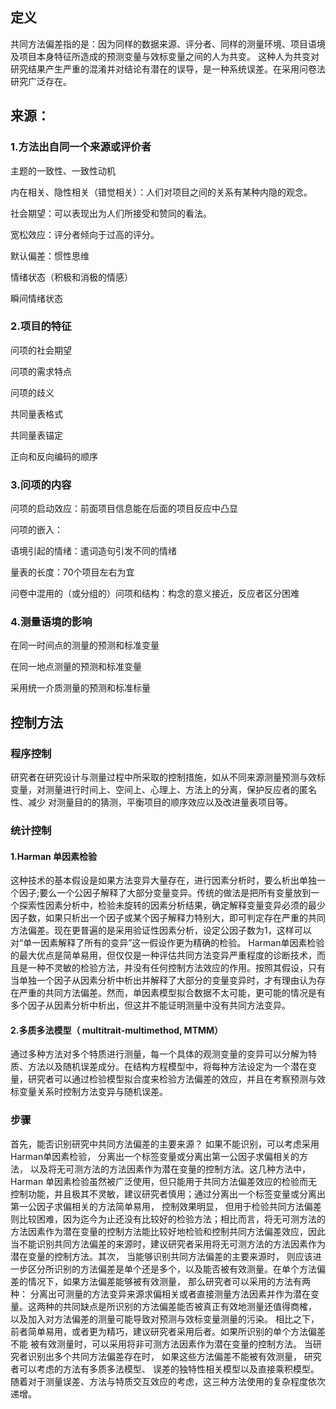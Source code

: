 ## 定义
共同方法偏差指的是：因为同样的数据来源、评分者、同样的测量环境、项目语境及项目本身特征所造成的预测变量与效标变量之间的人为共变。
这种人为共变对研究结果产生严重的混淆并对结论有潜在的误导，是一种系统误差。在采用问卷法研究广泛存在。
## 来源：
### 1.方法出自同一个来源或评价者
主题的一致性、一致性动机

内在相关、隐性相关（错觉相关）：人们对项目之间的关系有某种内隐的观念。

社会期望：可以表现出为人们所接受和赞同的看法。

宽松效应：评分者倾向于过高的评分。

默认偏差：惯性思维

情绪状态（积极和消极的情感）

瞬间情绪状态
### 2.项目的特征
问项的社会期望

问项的需求特点

问项的歧义

共同量表格式

共同量表锚定

正向和反向编码的顺序
### 3.问项的内容
问项的启动效应：前面项目信息能在后面的项目反应中凸显

问项的嵌入：

语境引起的情绪：遣词造句引发不同的情绪

量表的长度：70个项目左右为宜

问卷中混用的（或分组的）问项和结构：构念的意义接近，反应者区分困难
### 4.测量语境的影响

在同一时间点的测量的预测和标准变量

在同一地点测量的预测和标准变量

采用统一介质测量的预测和标准标量
## 控制方法
### 程序控制
研究者在研究设计与测量过程中所采取的控制措施，如从不同来源测量预测与效标变量，对测量进行时间上、空间上、心理上、方法上的分离，保护反应者的匿名性、减少
对测量目的的猜测，平衡项目的顺序效应以及改进量表项目等。
### 统计控制
#### 1.Harman 单因素检验
这种技术的基本假设是如果方法变异大量存在，进行因素分析时，要么析出单独一个因子;要么一个公因子解释了大部分变量变异。传统的做法是把所有变量放到一个探索性因素分析中，检验未旋转的因素分析结果，确定解释变量变异必须的最少因子数，如果只析出一个因子或某个因子解释力特别大，即可判定存在严重的共同方法偏差。现在更普遍的是采用验证性因素分析，设定公因子数为1，这样可以对“单一因素解释了所有的变异”这一假设作更为精确的检验。
Harman单因素检验的最大优点是简单易用，但仅仅是一种评估共同方法变异严重程度的诊断技术，而且是一种不灵敏的检验方法，并没有任何控制方法效应的作用。按照其假设，只有当单独一个因子从因素分析中析出并解释了大部分的变量变异时，才有理由认为存在严重的共同方法偏差。然而，单因素模型拟合数据不太可能，更可能的情况是有多个因子从因素分析中析出，但这并不能证明测量中没有共同方法变异。
#### 2.多质多法模型（ multitrait-multimethod, MTMM） 
通过多种方法对多个特质进行测量，每一个具体的观测变量的变异可以分解为特质、方法以及随机误差成分。在结构方程模型中，将每种方法设定为一个潜在变量，研究者可以通过检验模型拟合度来检验方法偏差的效应，并且在考察预测与效标变量关系时控制方法变异与随机误差。
### 步骤
首先，能否识别研究中共同方法偏差的主要来源？
如果不能识别，可以考虑采用 Harman单因素检验， 分离出一个标签变量或分离出第一公因子求偏相关的方法， 以及将无可测方法的方法因素作为潜在变量的控制方法。这几种方法中， Harman 单因素检验虽然被广泛使用，但只能用于共同方法偏差效应的检验而无控制功能，并且极其不灵敏，建议研究者慎用；通过分离出一个标签变量或分离出第一公因子求偏相关的方法简单易用， 控制效果明显， 但用于检验共同方法偏差则比较困难，因为迄今为止还没有比较好的检验方法；相比而言，将无可测方法的方法因素作为潜在变量的控制方法能比较好地检验和控制共同方法偏差效应，因此当不能识别共同方法偏差的来源时，建议研究者采用将无可测方法的方法因素作为潜在变量的控制方法。其次， 当能够识别共同方法偏差的主要来源时， 则应该进一步区分所识别的方法偏差是单个还是多个，以及能否被有效测量。在单个方法偏差的情况下，如果方法偏差能够被有效测量， 那么研究者可以采用的方法有两种： 分离出可测量的方法变异来源求偏相关或者直接测量方法因素并作为潜在变量。这两种的共同缺点是所识别的方法偏差能否被真正有效地测量还值得商榷， 以及加入对方法偏差的测量可能导致对预测与效标变量测量的污染。 相比之下，前者简单易用，或者更为精巧，建议研究者采用后者。如果所识别的单个方法偏差不能 被有效测量时，可以采用将非可测方法因素作为潜在变量的控制方法。 
当研究者识别出多个共同方法偏差存在时， 如果这些方法偏差不能被有效测量， 研究者可以考虑的方法有多质多法模型、 误差的独特性相关模型以及直接乘积模型。 随着对于测量误差、方法与特质交互效应的考虑，这三种方法使用的复杂程度依次递增。

